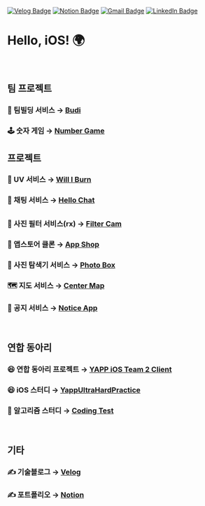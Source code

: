 [![Velog Badge](http://img.shields.io/badge/-Velog-20c997?style=flat&link=https://velog.io/@leeesangheee)](https://velog.io/@leeesangheee)
[![Notion Badge](http://img.shields.io/badge/-Notion-000000?style=flat&link=https://chocolate-goal-40a.notion.site/73ce0ad5997d436f92cb1729ae1ad0ef)](https://chocolate-goal-40a.notion.site/73ce0ad5997d436f92cb1729ae1ad0ef)
[![Gmail Badge](https://img.shields.io/badge/Gmail-d14836?style=flat&logo=Gmail&logoColor=white&link=mailto:leeesangheee@gmail.com)](mailto:leeesangheee@gmail.com)
[![LinkedIn Badge](http://img.shields.io/badge/-LinkedIn-0072b1?style=flat&logo=linkedin&link=https://www.linkedin.com/in/sanghee-lee-52ba5a1a8)](https://www.linkedin.com/in/sanghee-lee-52ba5a1a8)

# Hello, iOS! 🌍 


<br />


## 팀 프로젝트

### 🌱 팀빌딩 서비스 → [Budi](https://github.com/YAPP-19th/iOS-Team-2-Client)

### 🕹 숫자 게임 → [Number Game](https://github.com/della-padula/YappUltraHardPractice/tree/main/UltraProject1)


## 프로젝트

### 🥵 UV 서비스 → [Will I Burn](https://github.com/sanghee-dev/Will-I-Burn)

### 💬 채팅 서비스 → [Hello Chat](https://github.com/sanghee-dev/Hello-Chat)


## 


### 🌆 사진 필터 서비스(rx) → [Filter Cam](https://github.com/sanghee-dev/Filter-Cam)

### 🍎 앱스토어 클론 → [App Shop](https://github.com/sanghee-dev/App-Shop)

### 🌃 사진 탐색기 서비스 → [Photo Box](https://github.com/sanghee-dev/Photo-Box)

### 🗺 지도 서비스 → [Center Map](https://github.com/sanghee-dev/Center-Map)

### 📌 공지 서비스 → [Notice App](https://github.com/sanghee-dev/Notice-App)


<br />


## 연합 동아리

### 😆 연합 동아리 프로젝트 → [YAPP iOS Team 2 Client](https://github.com/YAPP-19th/iOS-Team-2-Client)

### 😆 iOS 스터디 → [YappUltraHardPractice](https://github.com/della-padula/YappUltraHardPractice)

### 🥶 알고리즘 스터디 → [Coding Test](https://github.com/sanghee-dev/Coding-Test)


<br />


## 기타

### ✍️ 기술블로그 → [Velog](https://velog.io/@leeesangheee)

### ✍️ 포트폴리오 → [Notion](https://chocolate-goal-40a.notion.site/73ce0ad5997d436f92cb1729ae1ad0ef)

